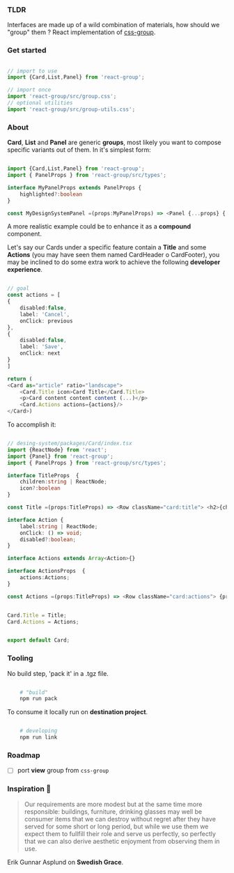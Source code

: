 ### TLDR


Interfaces are made up of a wild combination of materials, how should we "group" them ? React implementation of [css-group](https://github.com/polmoneys/css-group).


### Get started


````typescript

// import to use
import {Card,List,Panel} from 'react-group';

// import once 
import 'react-group/src/group.css';
// optional utilities
import 'react-group/src/group-utils.css';

````


### About

**Card**, **List** and **Panel** are generic **groups**, most likely you want to compose specific variants out of them. In it's simplest form: 

````typescript

import {Card,List,Panel} from 'react-group';
import { PanelProps } from 'react-group/src/types';

interface MyPanelProps extends PanelProps {
    highlighted?:boolean
}

const MyDesignSystemPanel =(props:MyPanelProps) => <Panel {...props} {...(highlighted && {className:"red-500"})}/>;

````


A more realistic example could be to enhance it as a **compound** component.

Let's say our Cards under a specific feature contain a **Title** and some **Actions** (you may have seen them named CardHeader o CardFooter), you may be inclined to do some extra work to achieve the following **developer experience**.


````typescript

// goal 
const actions = [ 
{
    disabled:false,
    label: 'Cancel',
    onClick: previous
},
{
    disabled:false,
    label: 'Save',
    onClick: next
}
]

return (
<Card as="article" ratio="landscape">
    <Card.Title icon>Card Title</Card.Title>
    <p>Card content content content (...)</p>
    <Card.Actions actions={actions}/>
</Card>)


````


To accomplish it:


````typescript

// desing-system/packages/Card/index.tsx
import {ReactNode} from 'react';
import {Panel} from 'react-group';
import { PanelProps } from 'react-group/src/types';

interface TitleProps  {
    children:string | ReactNode;
    icon?:boolean
}

const Title =(props:TitleProps) => <Row className="card:title"> <h2>{children}</h2><IconButton variant="cross" className="ml:auto"/> </Row>;

interface Action {
    label:string | ReactNode;
    onClick: () => void;
    disabled?:boolean;
}

interface Actions extends Array<Action>{}

interface ActionsProps  {
    actions:Actions;
}

const Actions =(props:TitleProps) => <Row className="card:actions"> {props.actions.map((action)=> <Button onClick={action.onClick}>{action.label}</Button> )} </Row>;


Card.Title = Title;
Card.Actions = Actions;


export default Card;


````

### Tooling

No build step, 'pack it' in a .tgz file.


```bash

    # "build"
    npm run pack

```

To consume it locally run on **destination project**.

```bash

    # developing 
    npm run link

```

### Roadmap

- [ ] port **view** group from ```css-group```

### Inspiration 💐


> Our requirements are more modest but at the same time more responsible: 
> buildings, furniture, drinking glasses may well be consumer items that 
> we can destroy without regret after they have served for some short or 
> long period, but while we use them we expect them to fullfill their role and serve us perfectly, so perfectly that we can also derive aesthetic 
> enjoyment from observing them in use. 

Erik Gunnar Asplund on **Swedish Grace**.

